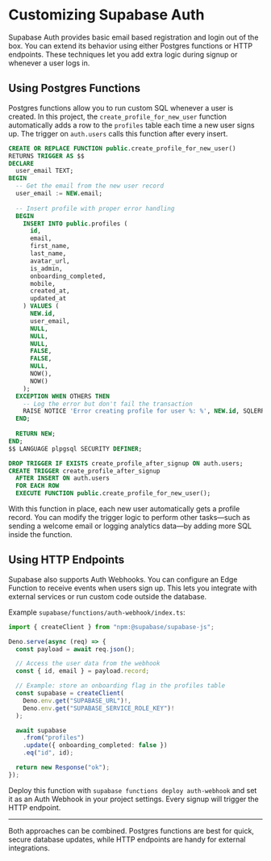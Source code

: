 # Customizing Supabase Auth

Supabase Auth provides basic email based registration and login out of the box. You can extend its behavior using either Postgres functions or HTTP endpoints. These techniques let you add extra logic during signup or whenever a user logs in.

## Using Postgres Functions

Postgres functions allow you to run custom SQL whenever a user is created. In this project, the `create_profile_for_new_user` function automatically adds a row to the `profiles` table each time a new user signs up. The trigger on `auth.users` calls this function after every insert.

```sql
CREATE OR REPLACE FUNCTION public.create_profile_for_new_user()
RETURNS TRIGGER AS $$
DECLARE
  user_email TEXT;
BEGIN
  -- Get the email from the new user record
  user_email := NEW.email;
  
  -- Insert profile with proper error handling
  BEGIN
    INSERT INTO public.profiles (
      id,
      email,
      first_name,
      last_name,
      avatar_url,
      is_admin,
      onboarding_completed,
      mobile,
      created_at,
      updated_at
    ) VALUES (
      NEW.id,
      user_email,
      NULL,
      NULL,
      NULL,
      FALSE,
      FALSE,
      NULL,
      NOW(),
      NOW()
    );
  EXCEPTION WHEN OTHERS THEN
    -- Log the error but don't fail the transaction
    RAISE NOTICE 'Error creating profile for user %: %', NEW.id, SQLERRM;
  END;
  
  RETURN NEW;
END;
$$ LANGUAGE plpgsql SECURITY DEFINER;

DROP TRIGGER IF EXISTS create_profile_after_signup ON auth.users;
CREATE TRIGGER create_profile_after_signup
  AFTER INSERT ON auth.users
  FOR EACH ROW
  EXECUTE FUNCTION public.create_profile_for_new_user();
```

With this function in place, each new user automatically gets a profile record. You can modify the trigger logic to perform other tasks—such as sending a welcome email or logging analytics data—by adding more SQL inside the function.

## Using HTTP Endpoints

Supabase also supports Auth Webhooks. You can configure an Edge Function to receive events when users sign up. This lets you integrate with external services or run custom code outside the database.

Example `supabase/functions/auth-webhook/index.ts`:

```ts
import { createClient } from "npm:@supabase/supabase-js";

Deno.serve(async (req) => {
  const payload = await req.json();

  // Access the user data from the webhook
  const { id, email } = payload.record;

  // Example: store an onboarding flag in the profiles table
  const supabase = createClient(
    Deno.env.get("SUPABASE_URL")!,
    Deno.env.get("SUPABASE_SERVICE_ROLE_KEY")!
  );

  await supabase
    .from("profiles")
    .update({ onboarding_completed: false })
    .eq("id", id);

  return new Response("ok");
});
```

Deploy this function with `supabase functions deploy auth-webhook` and set it as an Auth Webhook in your project settings. Every signup will trigger the HTTP endpoint.

---

Both approaches can be combined. Postgres functions are best for quick, secure database updates, while HTTP endpoints are handy for external integrations.